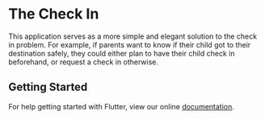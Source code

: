 # The Check In
This application serves as a more simple and elegant solution to the check in problem. For example, if parents want to know if their child got to their destination safely, they could either plan to have their child check in beforehand, or request a check in otherwise.

## Getting Started

For help getting started with Flutter, view our online
[documentation](https://flutter.io/).
